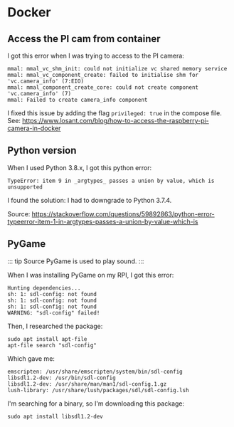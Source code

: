 # Docker

## Access the PI cam from container
I got this error when I was trying to access to the PI camera:

```
mmal: mmal_vc_shm_init: could not initialize vc shared memory service
mmal: mmal_vc_component_create: failed to initialise shm for 'vc.camera_info' (7:EIO)
mmal: mmal_component_create_core: could not create component 'vc.camera_info' (7)
mmal: Failed to create camera_info component
```

I fixed this issue by adding the flag `privileged: true` in the compose file.
See: https://www.losant.com/blog/how-to-access-the-raspberry-pi-camera-in-docker


## Python version
When I used Python 3.8.x, I got this python error:
```
TypeError: item 9 in _argtypes_ passes a union by value, which is unsupported
```

I found the solution: I had to downgrade to Python 3.7.4.

Source: https://stackoverflow.com/questions/59892863/python-error-typeerror-item-1-in-argtypes-passes-a-union-by-value-which-is


## PyGame

::: tip Source
PyGame is used to play sound.
:::

When I was installing PyGame on my RPI, I got this error:
```
Hunting dependencies...
sh: 1: sdl-config: not found
sh: 1: sdl-config: not found
sh: 1: sdl-config: not found
WARNING: "sdl-config" failed!
```

Then, I researched the package:
```
sudo apt install apt-file
apt-file search "sdl-config"
```

Which gave me:
```
emscripten: /usr/share/emscripten/system/bin/sdl-config
libsdl1.2-dev: /usr/bin/sdl-config
libsdl1.2-dev: /usr/share/man/man1/sdl-config.1.gz
lush-library: /usr/share/lush/packages/sdl/sdl-config.lsh
```

I'm searching for a binary, so I'm downloading this package:
```
sudo apt install libsdl1.2-dev
```
